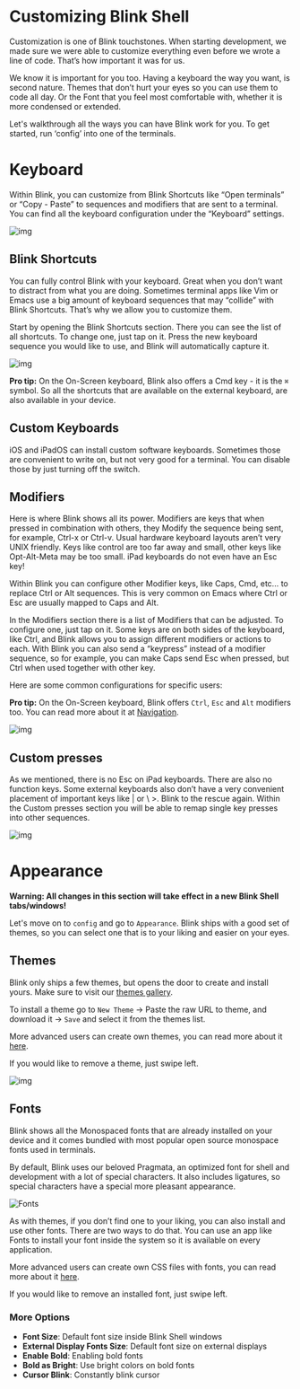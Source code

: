 # Customizing Blink Shell

Customization is one of Blink touchstones. When starting development, we made sure we were able to customize everything even before we wrote a line of code. That’s how important it was for us.

We know it is important for you too. Having a keyboard the way you want, is second nature. Themes that don’t hurt your eyes so you can use them to code all day. Or the Font that you feel most comfortable with, whether it is more condensed or extended.

Let's walkthrough all the ways you can have Blink work for you. To get started, run ‘config’ into one of the terminals.

# Keyboard

Within Blink, you can customize from Blink Shortcuts like “Open terminals” or “Copy - Paste” to sequences and modifiers that are sent to a terminal. You can find all the keyboard configuration under the “Keyboard” settings.

![img](./customize/keyboard.png)

## Blink Shortcuts

You can fully control Blink with your keyboard. Great when you don’t want to distract from what you are doing. Sometimes terminal apps like Vim or Emacs use a big amount of keyboard sequences that may “collide” with Blink Shortcuts. That’s why we allow you to customize them.

Start by opening the Blink Shortcuts section. There you can see the list of all shortcuts. To change one, just tap on it. Press the new keyboard sequence you would like to use, and Blink will automatically capture it.

![img](./customize/keyboardshortcuts.png)

**Pro tip:** On the On-Screen keyboard, Blink also offers a Cmd key - it is the `⌘` symbol. So all the shortcuts that are available on the external keyboard, are also available in your device.

## Custom Keyboards

iOS and iPadOS can install custom software keyboards. Sometimes those are convenient to write on, but not very good for a terminal. You can disable those by just turning off the switch.

## Modifiers

Here is where Blink shows all its power. Modifiers are keys that when pressed in combination with others, they Modify the sequence being sent, for example, Ctrl-x or Ctrl-v. Usual hardware keyboard layouts aren’t very UNIX friendly. Keys like control are too far away and small, other keys like Opt-Alt-Meta may be too small.  iPad keyboards do not even have an Esc key!

Within Blink you can configure other Modifier keys, like Caps, Cmd, etc… to replace Ctrl or Alt sequences. This is very common on Emacs where Ctrl or Esc are usually mapped to Caps and Alt.

In the Modifiers section there is a list of Modifiers that can be adjusted. To configure one, just tap on it. Some keys are on both sides of the keyboard, like Ctrl, and Blink allows you to assign different modifiers or actions to each. With Blink you can also send a “keypress” instead of a modifier sequence, so for example, you can make Caps send Esc when pressed, but Ctrl when used together with other key.

Here are some common configurations for specific users:

**Pro tip:** On the On-Screen keyboard, Blink offers `Ctrl`, `Esc` and `Alt` modifiers too. You can read more about it at [Navigation](/basics/navigation).

![img](./customize/modifiers.png)

## Custom presses

As we mentioned, there is no Esc on iPad keyboards. There are also no function keys. Some external keyboards also don’t have a very convenient placement of important keys like | or \ >. Blink to the rescue again. Within the Custom presses section you will be able to remap single key presses into other sequences.

![img](./customize/presses.png)

# Appearance

**Warning: All changes in this section will take effect in a new Blink Shell tabs/windows!**

Let's move on to `config` and go to `Appearance`. Blink ships with a good set of themes, so you can select one that is to your liking and easier on your eyes.

## Themes

Blink only ships a few themes, but opens the door to create and install yours. Make sure to visit our [themes gallery](https://github.com/blinksh/themes).

To install a theme go to `New Theme` -> Paste the raw URL to theme, and download it -> `Save` and select it from the themes list.

More advanced users can create own themes, you can read more about it [here](/advanced/creating-fonts-and-themes#create-a-shell-theme).

If you would like to remove a theme, just swipe left.

![img](./customize/appearance.png)

## Fonts

Blink shows all the Monospaced fonts that are already installed on your device and it comes bundled with most popular open source monospace fonts used in terminals.

By default, Blink uses our beloved Pragmata, an optimized font for shell and development with a lot of special characters. It also includes ligatures, so special characters have a special more pleasant appearance.

![Fonts](./customize/Fonts.png)

As with themes, if you don’t find one to your liking, you can also install and use other fonts. There are two ways to do that. You can use an app like Fonts to install your font inside the system so it is available on every application.

More advanced users can create own CSS files with fonts, you can read more about it [here](/advanced/creating-fonts-and-themes#create-a-font).

If you would like to remove an installed font, just swipe left.

### More Options

- **Font Size**: Default font size inside Blink Shell windows
- **External Display Fonts Size**: Default font size on external displays
- **Enable Bold**: Enabling bold fonts
- **Bold as Bright**: Use bright colors on bold fonts
- **Cursor Blink**: Constantly blink cursor
